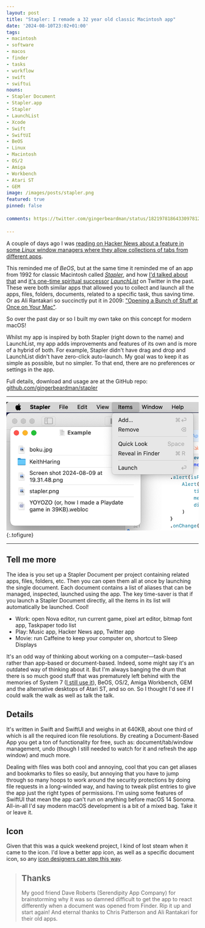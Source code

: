 ```yaml
---
layout: post
title: "Stapler: I remade a 32 year old classic Macintosh app"
date: '2024-08-10T23:02+01:00'
tags:
- macintosh
- software
- macos
- finder
- tasks
- workflow
- swift
- swiftui
nouns:
- Stapler Document
- Stapler.app
- Stapler
- LaunchList
- Xcode
- Swift
- SwiftUI
- BeOS
- Linux
- Macintosh
- OS/2
- Amiga
- Workbench
- Atari ST
- GEM
image: /images/posts/stapler.png
featured: true
pinned: false

comments: https://twitter.com/gingerbeardman/status/1821978186433097812

---
```


A couple of days ago I was [reading on Hacker News about a feature in some *Linux* window managers where they allow collections of tabs from different apps](https://news.ycombinator.com/item?id=41192547).

This reminded me of *BeOS*, but at the same time it reminded me of an app from 1992 for classic Macintosh called [*Stapler*](https://macintoshgarden.org/apps/stapler-11), and how [I'd talked about that](https://twitter.com/gingerbeardman/status/1590051288951443456) and [it's one-time spiritual successor](https://twitter.com/gingerbeardman/status/1596573654674034691) [*LaunchList*](http://hasseg.org/launchList/) on Twitter in the past. These were both similar apps that allowed you to collect and launch all the apps, files, folders, documents, related to a specific task, thus saving time. Or as Ali Rantakari so succinctly put it in 2009: ["Opening a Bunch of Stuff at Once on Your Mac"](http://hasseg.org/blog/post/249/launching-lots-of-stuff-at-once-on-your-mac/).

So over the past day or so I built my own take on this concept for modern macOS!

Whilst my app is inspired by both Stapler (right down to the name) and LaunchList, my app adds improvements and features of its own and is more of a hybrid of both. For example, Stapler didn't have drag and drop and LaunchList didn't have zero-click auto-launch. My goal was to keep it as simple as possible, but no simpler. To that end, there are no preferences or settings in the app.

Full details, download and usage are at the GitHub repo: [github.com/gingerbeardman/stapler](https://github.com/gingerbeardman/stapler)

----

![PNG](/images/posts/stapler.png "Stapler, for modern macOS (14.0 or newer)")
{:.tofigure}

----

## Tell me more

The idea is you set up a Stapler Document per project containing related apps, files, folders, etc. Then you can open them all at once by launching the single document. Each document contains a list of aliases that can be managed, inspected, launched using the app. The key time-saver is that if you launch a Stapler Document directly, all the items in its list will automatically be launched. Cool!

- Work: open Nova editor, run current game, pixel art editor, bitmap font app, Taskpaper todo list
- Play: Music app, Hacker News app, Twitter app
- Movie: run Caffeine to keep your computer on, shortcut to Sleep Displays

It's an odd way of thinking about working on a computer—task-based rather than app-based or document-based. Indeed, some might say it's an outdated way of thinking about it. But I'm always banging the drum that there is so much good stuff that was prematurely left behind with the memories of System 7 ([I still use it](/2024/08/10/stapler-i-remade-a-32-year-old-classic-macintosh-app/)), BeOS, OS/2, Amiga Workbench, GEM and the alternative desktops of Atari ST, and so on. So I thought I'd see if I could walk the walk as well as talk the talk.

## Details

It's written in Swift and SwiftUI and weighs in at 640KB, about one third of which is all the required icon file resolutions. By creating a Document-Based App you get a ton of functionality for free, such as: document/tab/window management, undo (though I still needed to watch for it and refresh the app window) and much more.

Dealing with files was both cool and annoying, cool that you can get aliases and bookmarks to files so easily, but annoying that you have to jump through so many hoops to work around the security protections by doing file requests in a long-winded way, and having to tweak plist entries to give the app just the right types of permissions. I'm using some features of SwiftUI that mean the app can't run on anything before macOS 14 Sonoma. All-in-all I'd say modern macOS development is a bit of a mixed bag. Take it or leave it.

## Icon

Given that this was a quick weekend project, I kind of lost steam when it came to the icon. I'd love a better app icon, as well as a specific document icon, so any [icon designers can step this way](https://github.com/gingerbeardman/stapler/issues/1).

> ## Thanks
> 
> My good friend Dave Roberts (Serendipity App Company) for brainstorming why it was so damned difficult to get the app to react differently when a document was opened from Finder. Rip it up and start again! And eternal thanks to Chris Patterson and Ali Rantakari for their old apps.